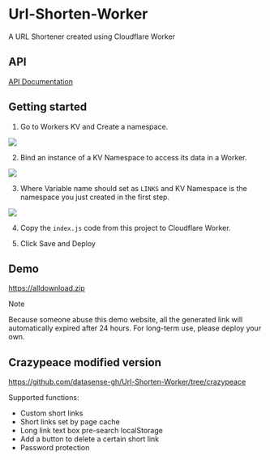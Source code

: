 # Url-Shorten-Worker

A URL Shortener created using Cloudflare Worker

## API

[API Documentation](docs/API.md)

## Getting started

1. Go to Workers KV and Create a namespace.

![](docs/kv_create_namespace.png)

2. Bind an instance of a KV Namespace to access its data in a Worker.

![](docs/worker_settings.jpg)

3. Where Variable name should set as `LINKS` and KV Namespace is the namespace you just created in the first step.

![](docs/worker_kv_binding.png)

4. Copy the `index.js` code from this project to Cloudflare Worker. 

5. Click Save and Deploy

## Demo

https://alldownload.zip

> [!NOTE]
> Because someone abuse this demo website, all the generated link will automatically expired after 24 hours. For long-term use, please deploy your own.

## Crazypeace modified version

https://github.com/datasense-gh/Url-Shorten-Worker/tree/crazypeace

Supported functions:
* Custom short links
* Short links set by page cache
* Long link text box pre-search localStorage
* Add a button to delete a certain short link
* Password protection